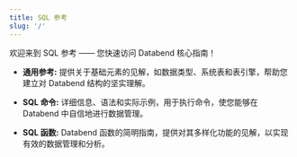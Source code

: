 ```yaml
---
title: SQL 参考
slug: '/'
---
```


欢迎来到 SQL 参考 —— 您快速访问 Databend 核心指南！

- **通用参考:** 提供关于基础元素的见解，如数据类型、系统表和表引擎，帮助您建立对 Databend 结构的坚实理解。

- **SQL 命令:** 详细信息、语法和实际示例，用于执行命令，使您能够在 Databend 中自信地进行数据管理。

- **SQL 函数:** Databend 函数的简明指南，提供对其多样化功能的见解，以实现有效的数据管理和分析。
